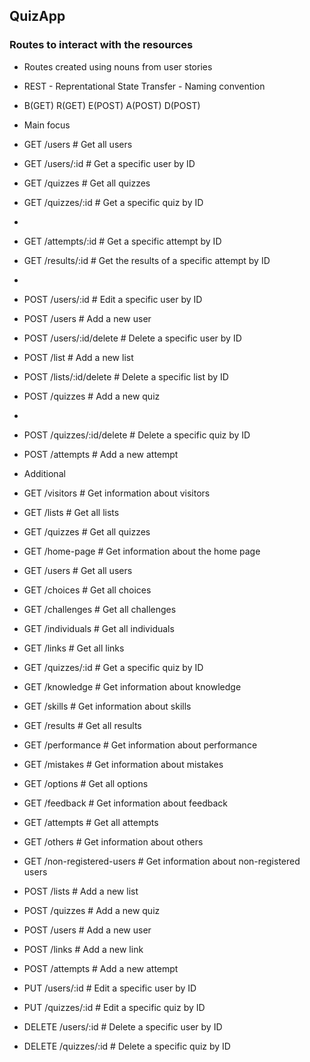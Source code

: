 ## QuizApp

### Routes to interact with the resources
* Routes created using nouns from user stories
* REST - Reprentational State Transfer - Naming convention
* B(GET) R(GET) E(POST) A(POST) D(POST)

* Main focus

- GET     /users             # Get all users
- GET     /users/:id         # Get a specific user by ID

- GET     /quizzes           # Get all quizzes
- GET     /quizzes/:id       # Get a specific quiz by ID
- 
- GET     /attempts/:id      # Get a specific attempt by ID
- GET     /results/:id       # Get the results of a specific attempt by ID
- 
- POST    /users/:id         # Edit a specific user by ID
- POST    /users             # Add a new user
- POST    /users/:id/delete  # Delete a specific user by ID
- POST    /list              # Add a new list
- POST    /lists/:id/delete  # Delete a specific list by ID
- POST    /quizzes           # Add a new quiz
- 
- POST    /quizzes/:id/delete  # Delete a specific quiz by ID
- POST    /attempts            # Add a new attempt

* Additional 

- GET     /visitors           # Get information about visitors
- GET     /lists              # Get all lists
- GET     /quizzes            # Get all quizzes
- GET     /home-page          # Get information about the home page
- GET     /users              # Get all users
- GET     /choices            # Get all choices
- GET     /challenges         # Get all challenges
- GET     /individuals        # Get all individuals
- GET     /links              # Get all links
- GET     /quizzes/:id        # Get a specific quiz by ID
- GET     /knowledge          # Get information about knowledge
- GET     /skills             # Get information about skills
- GET     /results            # Get all results
- GET     /performance        # Get information about performance
- GET     /mistakes           # Get information about mistakes
- GET     /options            # Get all options
- GET     /feedback           # Get information about feedback
- GET     /attempts           # Get all attempts
- GET     /others             # Get information about others
- GET     /non-registered-users   # Get information about non-registered users

- POST    /lists              # Add a new list
- POST    /quizzes            # Add a new quiz
- POST    /users              # Add a new user
- POST    /links              # Add a new link
- POST    /attempts           # Add a new attempt

- PUT     /users/:id          # Edit a specific user by ID
- PUT     /quizzes/:id        # Edit a specific quiz by ID

- DELETE  /users/:id          # Delete a specific user by ID
- DELETE  /quizzes/:id        # Delete a specific quiz by ID